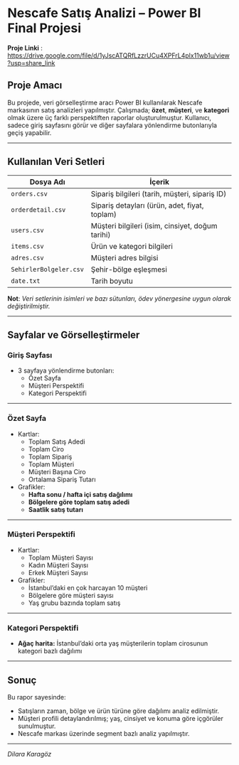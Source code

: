 # Nescafe Satış Analizi – Power BI Final Projesi

**Proje Linki** : https://drive.google.com/file/d/1yJscATQRfLzzrUCu4XPFrL4plx11wb1u/view?usp=share_link

## Proje Amacı
Bu projede, veri görselleştirme aracı Power BI kullanılarak Nescafe markasının satış analizleri yapılmıştır. Çalışmada; **özet**, **müşteri**, ve **kategori** olmak üzere üç farklı perspektiften raporlar oluşturulmuştur. Kullanıcı, sadece giriş sayfasını görür ve diğer sayfalara yönlendirme butonlarıyla geçiş yapabilir.

---

## Kullanılan Veri Setleri

| Dosya Adı             | İçerik                            |
|-----------------------|------------------------------------|
| `orders.csv`          | Sipariş bilgileri (tarih, müşteri, sipariş ID) |
| `orderdetail.csv`     | Sipariş detayları (ürün, adet, fiyat, toplam) |
| `users.csv`           | Müşteri bilgileri (isim, cinsiyet, doğum tarihi) |
| `items.csv`           | Ürün ve kategori bilgileri         |
| `adres.csv`           | Müşteri adres bilgisi              |
| `SehirlerBolgeler.csv`| Şehir-bölge eşleşmesi              |
| `date.txt`            | Tarih boyutu                       |

**Not**: *Veri setlerinin isimleri ve bazı sütunları, ödev yönergesine uygun olarak değiştirilmiştir.* 

---


## Sayfalar ve Görselleştirmeler

### Giriş Sayfası
- 3 sayfaya yönlendirme butonları:
  - Özet Sayfa
  - Müşteri Perspektifi
  - Kategori Perspektifi

---

### Özet Sayfa
- Kartlar:
  - Toplam Satış Adedi
  - Toplam Ciro
  - Toplam Sipariş
  - Toplam Müşteri
  - Müşteri Başına Ciro
  - Ortalama Sipariş Tutarı
- Grafikler:
  - **Hafta sonu / hafta içi satış dağılımı** 
  - **Bölgelere göre toplam satış adedi** 
  - **Saatlik satış tutarı** 

---

### Müşteri Perspektifi
- Kartlar:
  - Toplam Müşteri Sayısı
  - Kadın Müşteri Sayısı
  - Erkek Müşteri Sayısı
- Grafikler:
  - İstanbul’daki en çok harcayan 10 müşteri
  - Bölgelere göre müşteri sayısı
  - Yaş grubu bazında toplam satış 

---

### Kategori Perspektifi
- **Ağaç harita:** İstanbul’daki orta yaş müşterilerin toplam cirosunun kategori bazlı dağılımı

---

## Sonuç
Bu rapor sayesinde:
- Satışların zaman, bölge ve ürün türüne göre dağılımı analiz edilmiştir.
- Müşteri profili detaylandırılmış; yaş, cinsiyet ve konuma göre içgörüler sunulmuştur.
- Nescafe markası üzerinde segment bazlı analiz yapılmıştır.

---

*Dilara Karagöz*
